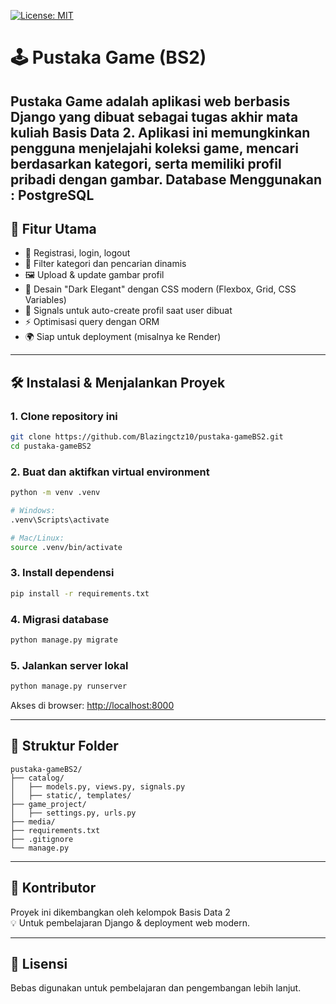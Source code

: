[![License: MIT](https://img.shields.io/badge/License-MIT-yellow.svg)](https://opensource.org/licenses/MIT)

# 🕹️ Pustaka Game (BS2)

**Pustaka Game** adalah aplikasi web berbasis Django yang dibuat sebagai tugas akhir mata kuliah Basis Data 2. Aplikasi ini memungkinkan pengguna menjelajahi koleksi game, mencari berdasarkan kategori, serta memiliki profil pribadi dengan gambar.
Database Menggunakan : PostgreSQL
---

## 🚀 Fitur Utama

- 🔐 Registrasi, login, logout
- 📂 Filter kategori dan pencarian dinamis
- 🖼️ Upload & update gambar profil
- 🎨 Desain "Dark Elegant" dengan CSS modern (Flexbox, Grid, CSS Variables)
- 🧠 Signals untuk auto-create profil saat user dibuat
- ⚡ Optimisasi query dengan ORM
- 🌍 Siap untuk deployment (misalnya ke Render)

---

## 🛠️ Instalasi & Menjalankan Proyek

### 1. Clone repository ini

```bash
git clone https://github.com/Blazingctz10/pustaka-gameBS2.git
cd pustaka-gameBS2
```

### 2. Buat dan aktifkan virtual environment

```bash
python -m venv .venv

# Windows:
.venv\Scripts\activate

# Mac/Linux:
source .venv/bin/activate
```

### 3. Install dependensi

```bash
pip install -r requirements.txt
```

### 4. Migrasi database

```bash
python manage.py migrate
```

### 5. Jalankan server lokal

```bash
python manage.py runserver
```

Akses di browser: [http://localhost:8000](http://localhost:8000)

---

## 📁 Struktur Folder

```
pustaka-gameBS2/
├── catalog/
│   ├── models.py, views.py, signals.py
│   ├── static/, templates/
├── game_project/
│   ├── settings.py, urls.py
├── media/
├── requirements.txt
├── .gitignore
└── manage.py
```

---

## 👥 Kontributor

Proyek ini dikembangkan oleh kelompok Basis Data 2  
💡 Untuk pembelajaran Django & deployment web modern.

---

## 📄 Lisensi

Bebas digunakan untuk pembelajaran dan pengembangan lebih lanjut.  

